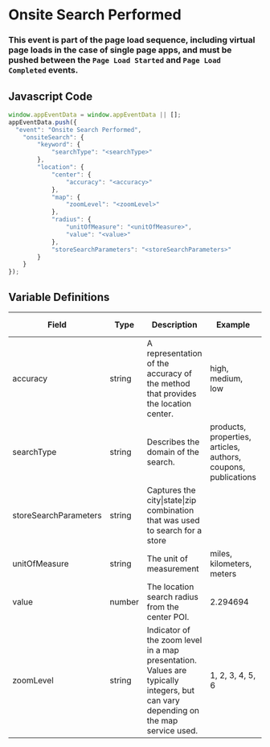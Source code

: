 # Onsite Search Performed

### This event is part of the page load sequence, including virtual page loads in the case of single page apps, and must be pushed between the `Page Load Started` and `Page Load Completed` events.

## Javascript Code
```js
window.appEventData = window.appEventData || [];
appEventData.push({
  "event": "Onsite Search Performed",
    "onsiteSearch": {
        "keyword": {
            "searchType": "<searchType>"
        },
        "location": {
            "center": {
                "accuracy": "<accuracy>"
            },
            "map": {
                "zoomLevel": "<zoomLevel>"
            },
            "radius": {
                "unitOfMeasure": "<unitOfMeasure>",
                "value": "<value>"
            },
            "storeSearchParameters": "<storeSearchParameters>"
        }
    }
});
```

## Variable Definitions

|Field|Type|Description|Example|Pattern|Min Length|Max Length|Minimum|Maximum|Multiple Of|
| --- | --- | --- | --- | --- | --- | --- | --- | --- | --- |
|accuracy|string|A representation of the accuracy of the method that provides the location center.|high, medium, low|||||||
|searchType|string|Describes the domain of the search. |products, properties, articles, authors, coupons, publications|||||||
|storeSearchParameters|string|Captures the city\|state\|zip combination that was used to search for a store||||||||
|unitOfMeasure|string|The unit of measurement|miles, kilometers, meters|||||||
|value|number|The location search radius from the center POI.|2.294694||||0|||
|zoomLevel|string|Indicator of the zoom level in a map presentation. Values are typically integers, but can vary depending on the map service used. |1, 2, 3, 4, 5, 6|||||||




